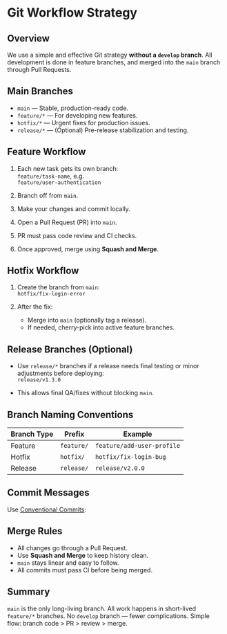 # Git Workflow Strategy

## Overview

We use a simple and effective Git strategy **without a `develop` branch**. All development is done in feature branches, and merged into the `main` branch through Pull Requests.

## Main Branches

- `main` — Stable, production-ready code.
- `feature/*` — For developing new features.
- `hotfix/*` — Urgent fixes for production issues.
- `release/*` — (Optional) Pre-release stabilization and testing.

## Feature Workflow

1. Each new task gets its own branch:  
   `feature/task-name`, e.g.  
   `feature/user-authentication`

2. Branch off from `main`.

3. Make your changes and commit locally.

4. Open a Pull Request (PR) into `main`.

5. PR must pass code review and CI checks.

6. Once approved, merge using **Squash and Merge**.

## Hotfix Workflow

1. Create the branch from `main`:  
   `hotfix/fix-login-error`

2. After the fix:
   - Merge into `main` (optionally tag a release).
   - If needed, cherry-pick into active feature branches.

## Release Branches (Optional)

- Use `release/*` branches if a release needs final testing or minor adjustments before deploying:  
  `release/v1.3.0`

- This allows final QA/fixes without blocking `main`.

## Branch Naming Conventions

| Branch Type | Prefix      | Example                      |
|-------------|-------------|------------------------------|
| Feature     | `feature/`  | `feature/add-user-profile`   |
| Hotfix      | `hotfix/`   | `hotfix/fix-login-bug`       |
| Release     | `release/`  | `release/v2.0.0`             |

## Commit Messages

Use [Conventional Commits](https://www.conventionalcommits.org/en/v1.0.0/):


## Merge Rules

- All changes go through a Pull Request.
- Use **Squash and Merge** to keep history clean.
- `main` stays linear and easy to follow.
- All commits must pass CI before being merged.


## Summary

 `main` is the only long-living branch.
 All work happens in short-lived `feature/*` branches.
 No `develop` branch — fewer complications.
 Simple flow: branch  code > PR > review > merge.
 
